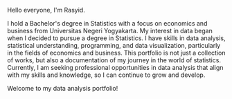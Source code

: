 Hello everyone, I'm Rasyid.

I hold a Bachelor's degree in Statistics with a focus on economics and business from Universitas Negeri Yogyakarta. My interest in data began when I decided to pursue a degree in Statistics. I have skills in data analysis, statistical understanding, programming, and data visualization, particularly in the fields of economics and business.
This portfolio is not just a collection of works, but also a documentation of my journey in the world of statistics. Currently, I am seeking professional opportunities in data analysis that align with my skills and knowledge, so I can continue to grow and develop.

Welcome to my data analysis portfolio!
